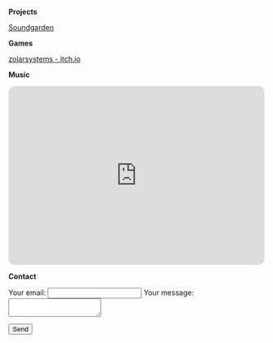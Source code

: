 **Projects**

[Soundgarden](https://videon.github.io/soundgarden/)

**Games**

[zolarsystems - itch.io](https://zolarsystems.itch.io/)

**Music**

<iframe style="border-radius:12px" src="https://open.spotify.com/embed/artist/1d6eoE53vptd9Ur87w5Ra6?utm_source=generator" width="100%" height="352" frameBorder="0" allowfullscreen="" allow="autoplay; clipboard-write; encrypted-media; fullscreen; picture-in-picture" loading="lazy"></iframe>


**Contact**
<form
  action="https://formspree.io/f/xwpqwbon"
  method="POST"
>
  <label>
    Your email:
    <input type="email" name="email">
  </label>

  
  <label>
    Your message:
    <textarea name="message"></textarea>
  </label>

  
  <button type="submit">Send</button>
</form>
